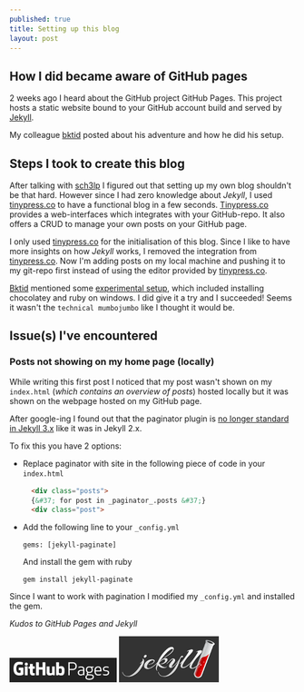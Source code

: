 ```yaml
---
published: true
title: Setting up this blog
layout: post
---
```


## How I did became aware of GitHub pages

2 weeks ago I heard about the GitHub project GitHub Pages. This project hosts a static website bound to your GitHub account build and served by [Jekyll](https://jekyllrb.com).

My colleague [bktid](https://bktid.github.io) posted about his adventure and how he did his setup.


## Steps I took to create this blog

After talking with [sch3lp](https://sch3lp.github.io) I figured out that setting up my own blog shouldn't be that hard.
However since I had zero knowledge about _Jekyll_, I used [tinypress.co](http://tinypress.co) to have a functional blog in a few seconds.
[Tinypress.co](http://tinypress.co) provides a web-interfaces which integrates with your GitHub-repo. It also offers a CRUD to manage your own posts on your GitHub page.

I only used [tinypress.co](http://tinypress.co) for the initialisation of this blog. Since I like to have more insights on how _Jekyll_ works, I removed the integration from [tinypress.co](http://tinypress.co). Now I'm adding posts on my local machine and pushing it to my git-repo first instead of using the editor provided by [tinypress.co](http://tinypress.co).

[Bktid](https://bktid.github.io) mentioned some [experimental setup](http://jekyllrb.com/docs/windows/#installation), which included installing chocolatey and ruby on windows.
I did give it a try and I succeeded! Seems it wasn't the `technical mumbojumbo` like I thought it would be.



## Issue(s) I've encountered

### Posts not showing on my home page (locally)

While writing this first post I noticed that my post wasn't shown on my `index.html` (_which contains an overview of posts_) hosted locally but it was shown on the webpage hosted on my GitHub page.

After google-ing I found out that the paginator plugin is [no longer standard in Jekyll 3.x]((https://jekyllrb.com/docs/pagination/)) like it was in Jekyll 2.x.


To fix this you have 2 options:
* Replace paginator with site in the following piece of code in your `index.html`
  ```html
    <div class="posts">
    {&#37; for post in _paginator_.posts &#37;}
    <div class="post">
  ```
* Add the following line to your `_config.yml`
  ```
  gems: [jekyll-paginate]
  ```
  And install the gem with ruby
  ```
  gem install jekyll-paginate
  ```

Since I want to work with pagination I modified my `_config.yml` and installed the gem.

_Kudos to GitHub Pages and Jekyll_

[![](githubpages.png)](https://pages.github.com/) [![](jekyll.png)](https://jekyllrb.com)